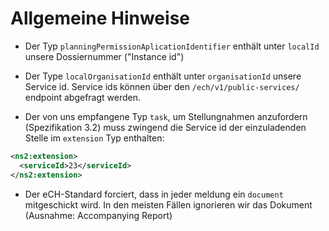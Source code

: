 # Allgemeine Hinweise

- Der Typ `planningPermissionAplicationIdentifier` enthält unter `localId` unsere Dossiernummer ("Instance id")

- Der Type `localOrganisationId` enthält unter `organisationId` unsere Service id. Service ids können über den `/ech/v1/public-services/` endpoint abgefragt werden.

- Der von uns empfangene Typ `task`, um Stellungnahmen anzufordern (Spezifikation 3.2) muss zwingend die Service id der einzuladenden Stelle im `extension` Typ enthalten:

```xml
<ns2:extension>
  <serviceId>23</serviceId>
</ns2:extension>
```

- Der eCH-Standard forciert, dass in jeder meldung ein `document` mitgeschickt wird. In den meisten Fällen ignorieren wir das Dokument (Ausnahme: Accompanying Report)
